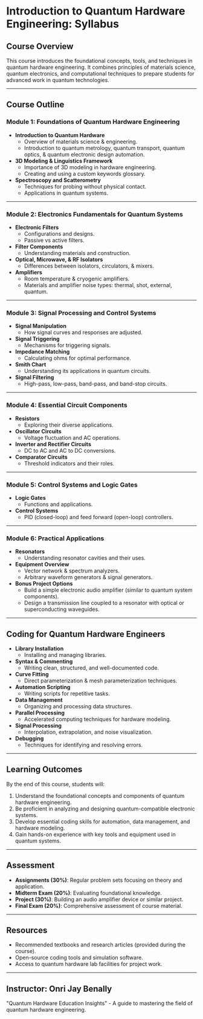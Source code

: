 # **Introduction to Quantum Hardware Engineering: Syllabus**

## **Course Overview**
This course introduces the foundational concepts, tools, and techniques in quantum hardware engineering. It combines principles of materials science, quantum electronics, and computational techniques to prepare students for advanced work in quantum technologies. 

---

## **Course Outline**

### **Module 1: Foundations of Quantum Hardware Engineering**
- **Introduction to Quantum Hardware**
  - Overview of materials science & engineering.
  - Introduction to quantum metrology, quantum transport, quantum optics, & quantum electronic design automation.
- **3D Modeling & Linguistics Framework**
  - Importance of 3D modeling in hardware engineering.
  - Creating and using a custom keywords glossary.
- **Spectroscopy and Scatterometry**
  - Techniques for probing without physical contact.
  - Applications in quantum systems.

---

### **Module 2: Electronics Fundamentals for Quantum Systems**
- **Electronic Filters**
  - Configurations and designs.
  - Passive vs active filters.
- **Filter Components**
  - Understanding materials and construction.
- **Optical, Microwave, & RF Isolators**
  - Differences between isolators, circulators, & mixers.
- **Amplifiers**
  - Room temperature & cryogenic amplifiers.
  - Materials and amplifier noise types: thermal, shot, external, quantum.

---

### **Module 3: Signal Processing and Control Systems**
- **Signal Manipulation**
  - How signal curves and responses are adjusted.
- **Signal Triggering**
  - Mechanisms for triggering signals.
- **Impedance Matching**
  - Calculating ohms for optimal performance.
- **Smith Chart**
  - Understanding its applications in quantum circuits.
- **Signal Filtering**
  - High-pass, low-pass, band-pass, and band-stop circuits.

---

### **Module 4: Essential Circuit Components**
- **Resistors**
  - Exploring their diverse applications.
- **Oscillator Circuits**
  - Voltage fluctuation and AC operations.
- **Inverter and Rectifier Circuits**
  - DC to AC and AC to DC conversions.
- **Comparator Circuits**
  - Threshold indicators and their roles.

---

### **Module 5: Control Systems and Logic Gates**
- **Logic Gates**
  - Functions and applications.
- **Control Systems**
  - PID (closed-loop) and feed forward (open-loop) controllers.

---

### **Module 6: Practical Applications**
- **Resonators**
  - Understanding resonator cavities and their uses.
- **Equipment Overview**
  - Vector network & spectrum analyzers.
  - Arbitrary waveform generators & signal generators.
- **Bonus Project Options**
  - Build a simple electronic audio amplifier (similar to quantum system components).
  - Design a transmission line coupled to a resonator with optical or superconducting waveguides.   

---

## **Coding for Quantum Hardware Engineers**
- **Library Installation**
  - Installing and managing libraries.
- **Syntax & Commenting**
  - Writing clean, structured, and well-documented code.
- **Curve Fitting**
  - Direct parameterization & mesh parameterization techniques.
- **Automation Scripting**
  - Writing scripts for repetitive tasks.
- **Data Management**
  - Organizing and processing data structures.
- **Parallel Processing**
  - Accelerated computing techniques for hardware modeling.
- **Signal Processing**
  - Interpolation, extrapolation, and noise visualization.
- **Debugging**
  - Techniques for identifying and resolving errors.

---

## **Learning Outcomes**
By the end of this course, students will:
1. Understand the foundational concepts and components of quantum hardware engineering.
2. Be proficient in analyzing and designing quantum-compatible electronic systems.
3. Develop essential coding skills for automation, data management, and hardware modeling.
4. Gain hands-on experience with key tools and equipment used in quantum systems.

---

## **Assessment**
- **Assignments (30%)**: Regular problem sets focusing on theory and application.
- **Midterm Exam (20%)**: Evaluating foundational knowledge.
- **Project (30%)**: Building an audio amplifier device or similar project.
- **Final Exam (20%)**: Comprehensive assessment of course material.

---

## **Resources**
- Recommended textbooks and research articles (provided during the course).
- Open-source coding tools and simulation software.
- Access to quantum hardware lab facilities for project work.

---

## **Instructor: Onri Jay Benally**
"Quantum Hardware Education Insights" - A guide to mastering the field of quantum hardware engineering.
